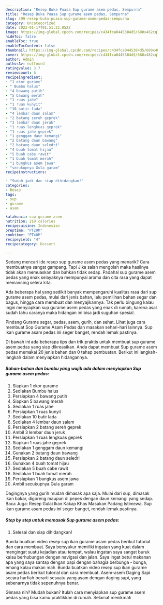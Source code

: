 ```yaml
---
description: "Resep Buka Puasa Sup gurame asem pedas, Sempurna"
title: "Resep Buka Puasa Sup gurame asem pedas, Sempurna"
slug: 499-resep-buka-puasa-sup-gurame-asem-pedas-sempurna
category: Uncategorized
date: 2023-01-17T01:51:23.852Z
image: https://img-global.cpcdn.com/recipes/c434fca0445384d5/680x482cq70/sup-gurame-asem-pedas-foto-resep-utama.jpg
hideToc: false
enableToc: true
enableTocContent: false
thumbnail: https://img-global.cpcdn.com/recipes/c434fca0445384d5/680x482cq70/sup-gurame-asem-pedas-foto-resep-utama.jpg
cover: https://img-global.cpcdn.com/recipes/c434fca0445384d5/680x482cq70/sup-gurame-asem-pedas-foto-resep-utama.jpg
author: Admin
authorAv: notfound
ratingvalue: 3.7
reviewcount: 6
recipeingredient:
- "1 ekor gurame"
- " Bumbu halus"
- "4 bawang putih"
- "5 bawang merah"
- "1 ruas jahe"
- "1 ruas kunyit"
- "10 butir lada"
- "4 lembar daun salam"
- "2 batang sereh geprek"
- "3 lembar daun jeruk"
- "1 ruas lengkuas geprek"
- "1 ruas jahe geprek"
- "1 genggam daun kemangi"
- "2 batang daun bawang"
- "2 batang daun seledri"
- "4 buah tomat hijau"
- "5 buah cabe rawit"
- "1 buah tomat merah"
- "1 bungkus asem jawa"
- "secukupnya Gula garam"
recipeinstructions:

- "Sudah jadi dan siap dihidangkan!"
categories:
- Resep
tags:
- sup
- gurame
- asem

katakunci: sup gurame asem 
nutrition: 219 calories
recipecuisine: Indonesian
preptime: "PT29M"
cooktime: "PT40M"
recipeyield: "4"
recipecategory: Dessert

---
```



Sedang mencari ide resep sup gurame asem pedas yang menarik? Cara membuatnya sangat gampang. Tapi Jika salah mengolah maka hasilnya tidak akan memuaskan dan bahkan tidak sedap. Padahal sup gurame asem pedas yang enak selayaknya mempunyai aroma dan cita rasa yang dapat memancing selera kita.


Ada beberapa hal yang sedikit banyak mempengaruhi kualitas rasa dari sup gurame asem pedas, mulai dari jenis bahan, lalu pemilihan bahan segar dan bagus, hingga cara membuat dan menyajikannya. Tak perlu bingung kalau ingin menyiapkan sup gurame asem pedas yang enak di rumah, karena asal sudah tahu caranya maka hidangan ini bisa jadi suguhan spesial.

Pindang Gurame segar, pedas, asem, gurih, dan sehat. Lihat juga cara membuat Sop Gurame Asam Pedas dan masakan sehari-hari lainnya. Sup ikan gurame asam pedas ini seger banget, rendah lemak pastinya.


Di bawah ini ada beberapa tips dan trik praktis untuk membuat sup gurame asem pedas yang siap dikreasikan. Anda dapat membuat Sup gurame asem pedas memakai 20 jenis bahan dan 0 tahap pembuatan. Berikut ini langkah-langkah dalam menyiapkan hidangannya.

<!--inarticleads1-->

##### Bahan-bahan dan bumbu yang wajib ada dalam menyiapkan Sup gurame asem pedas:

1. Siapkan 1 ekor gurame
1. Sediakan  Bumbu halus
1. Persiapkan 4 bawang putih
1. Siapkan 5 bawang merah
1. Sediakan 1 ruas jahe
1. Persiapkan 1 ruas kunyit
1. Sediakan 10 butir lada
1. Sediakan 4 lembar daun salam
1. Persiapkan 2 batang sereh geprek
1. Ambil 3 lembar daun jeruk
1. Persiapkan 1 ruas lengkuas geprek
1. Siapkan 1 ruas jahe geprek
1. Sediakan 1 genggam daun kemangi
1. Gunakan 2 batang daun bawang
1. Persiapkan 2 batang daun seledri
1. Gunakan 4 buah tomat hijau
1. Sediakan 5 buah cabe rawit
1. Sediakan 1 buah tomat merah
1. Persiapkan 1 bungkus asem jawa
1. Ambil secukupnya Gula garam


Dagingnya yang gurih mudah dimasak apa saja. Mulai dari sup, dimasak ikan bakar, digoreng maupun di pepes dengan daun kemangi yang sedap. Baca Juga: Resep Gulai Ikan Kakap Khas Masakan Padang Istimewa. Sup ikan gurame asam pedas ini seger banget, rendah lemak pastinya. 

<!--inarticleads2-->

##### Step by step untuk memasak Sup gurame asem pedas:


1. Selesai dan siap dihidangkan!

Bunda buatkan video resep sup ikan gurame asam pedas berikut tutorial dan cara membuat. Saya bersyukur memiliki ingatan yang kuat dalam mengingat suatu kejadian atau tempat, walau ingatan saya sangat buruk kalau berhubungan dengan navigasi dan jalan. Saya ingat betul makanan apa yang saya santap dengan papi dengan bahagia berbunga - bunga, emang kalau makan mah. Bunda buatkan video resep sup ikan gurame asam pedas berikut tutorial dan cara membuat. Asem-asem Daging Sapi secara harfiah berarti sesuatu yang asam dengan daging sapi, yang sebenarnya tidak sepenuhnya benar. 

Gimana nih? Mudah bukan? Itulah cara menyiapkan sup gurame asem pedas yang bisa kamu praktikkan di rumah. Selamat menikmati
